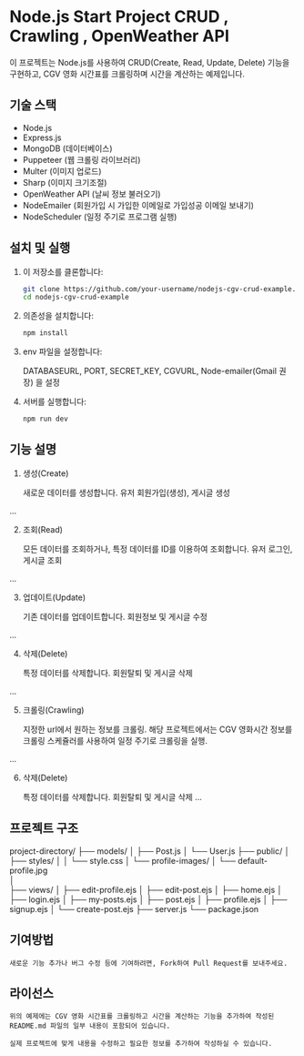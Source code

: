 # Node.js Start Project CRUD , Crawling , OpenWeather API

이 프로젝트는 Node.js를 사용하여 CRUD(Create, Read, Update, Delete) 기능을 구현하고, CGV 영화 시간표를 크롤링하며 시간을 계산하는 예제입니다.

## 기술 스택

- Node.js
- Express.js
- MongoDB (데이터베이스)
- Puppeteer (웹 크롤링 라이브러리)
- Multer (이미지 업로드)
- Sharp (이미지 크기조절)
- OpenWeather API (날씨 정보 불러오기)
- NodeEmailer (회원가입 시 가입한 이메일로 가입성공 이메일 보내기)
- NodeScheduler (일정 주기로 프로그램 실행)

## 설치 및 실행

1. 이 저장소를 클론합니다:

   ```bash
   git clone https://github.com/your-username/nodejs-cgv-crud-example.git
   cd nodejs-cgv-crud-example

   ```

2. 의존성을 설치합니다:

   ```bash
   npm install

   ```

3. env 파일을 설정합니다:

   DATABASEURL, PORT, SECRET_KEY, CGVURL, Node-emailer(Gmail 권장) 을 설정

4. 서버를 실행합니다:

   ```bash
   npm run dev
   ```

## 기능 설명

1. 생성(Create)

   새로운 데이터를 생성합니다.
   유저 회원가입(생성), 게시글 생성

...

2. 조회(Read)

   모든 데이터를 조회하거나, 특정 데이터를 ID를 이용하여 조회합니다.
   유저 로그인, 게시글 조회

...

3. 업데이트(Update)

   기존 데이터를 업데이트합니다.
   회원정보 및 게시글 수정

...

4. 삭제(Delete)

   특정 데이터를 삭제합니다.
   회원탈퇴 및 게시글 삭제

...

5. 크롤링(Crawling)

   지정한 url에서 원하는 정보를 크롤링. 해당 프로젝트에서는 CGV 영화시간 정보를 크롤링
   스케쥴러를 사용하여 일정 주기로 크롤링을 실행.

...

6. 삭제(Delete)

   특정 데이터를 삭제합니다.
   회원탈퇴 및 게시글 삭제
   ...

## 프로젝트 구조

project-directory/
├── models/
│ ├── Post.js
│ └── User.js
├── public/
│ ├── styles/
│ │ └── style.css
│ └── profile-images/
│ └── default-profile.jpg  
 │  
 ├── views/
│ ├── edit-profile.ejs
│ ├── edit-post.ejs
│ ├── home.ejs
│ ├── login.ejs
│ ├── my-posts.ejs
│ ├── post.ejs
│ ├── profile.ejs
│ ├── signup.ejs
│ └── create-post.ejs
├── server.js
└── package.json

## 기여방법

    새로운 기능 추가나 버그 수정 등에 기여하려면, Fork하여 Pull Request를 보내주세요.

## 라이선스

    위의 예제에는 CGV 영화 시간표를 크롤링하고 시간을 계산하는 기능을 추가하여 작성된 README.md 파일의 일부 내용이 포함되어 있습니다.

    실제 프로젝트에 맞게 내용을 수정하고 필요한 정보를 추가하여 작성하실 수 있습니다.
